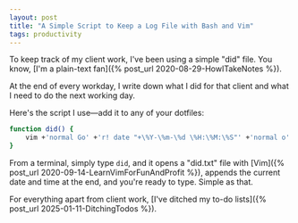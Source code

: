 ```yaml
---
layout: post
title: "A Simple Script to Keep a Log File with Bash and Vim"
tags: productivity
---
```


To keep track of my client work, I've been using a simple "did" file. You know, [I'm a plain-text fan]({% post_url 2020-08-29-HowITakeNotes %}).

At the end of every workday, I write down what I did for that client and what I need to do the next working day.

Here's the script I use—add it to any of your dotfiles: 

```bash
function did() {
    vim +'normal Go' +'r! date "+\%Y-\%m-\%d \%H:\%M:\%S"' +'normal o' ~/did.txt
}
```

From a terminal, simply type `did`, and it opens a "did.txt" file with [Vim]({% post_url 2020-09-14-LearnVimForFunAndProfit %}), appends the current date and time at the end, and you're ready to type. Simple as that.

For everything apart from client work, [I've ditched my to-do lists]({% post_url 2025-01-11-DitchingTodos %}).

